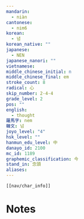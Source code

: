 ```yaml
---
mandarin:
  - niàn
cantonese:
  - nim6
korean:
  - 념
korean_native: ""
japanese:
  - NEN
japanese_nanori: ""
vietnamese:
middle_chinese_initial: n
middle_chinese_final: em
stroke_count: 8
radical: 心
skip_number: 2-4-4
grade_level: 2
pos: ""
english:
  - thought
羅馬字: nem
韓文: 넘
joyo_level: "4"
hsk_level: ""
hanmun_edu_level: 中
danayo_id: 2100
mc_id: 1189
graphemic_classification: 今
stand_in: 念頭
aliases:
---
```

```meta-bind-embed
[[nav/char_info]]
```

# Notes
